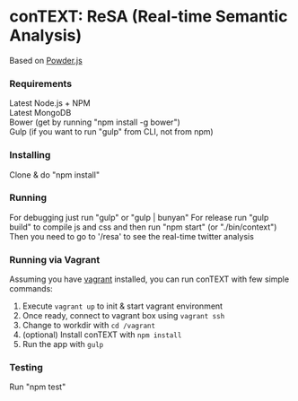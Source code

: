 # conTEXT: ReSA (Real-time Semantic Analysis)

Based on [Powder.js](https://github.com/yamalight/generator-powder)

### Requirements

Latest Node.js + NPM  
Latest MongoDB  
Bower (get by running "npm install -g bower")  
Gulp (if you want to run "gulp" from CLI, not from npm)  

### Installing

Clone & do "npm install"  

### Running

For debugging just run "gulp" or "gulp | bunyan"
For release run "gulp build" to compile js and css and then run "npm start" (or "./bin/context")
Then you need to go to '/resa' to see the real-time twitter analysis

### Running via Vagrant

Assuming you have [vagrant](http://www.vagrantup.com/) installed, you can run conTEXT with few simple commands:  

1. Execute `vagrant up` to init & start vagrant environment
2. Once ready, connect to vagrant box using `vagrant ssh`
3. Change to workdir with `cd /vagrant`
4. (optional) Install conTEXT with `npm install`
5. Run the app with `gulp`

### Testing

Run "npm test"  
